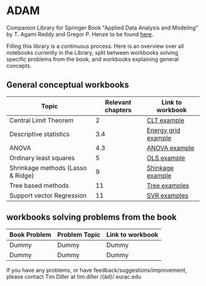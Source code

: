 # ADAM
Companion Library for Springer Book "Applied Data Analysis and Modeling" by T. Agami Reddy and Gregor P. Henze
to be found [here](https://link.springer.com/book/10.1007/978-3-031-34869-3).

Filling this library is a continuous process. Here is an overview over all notebooks currently in the
Library, split between workbooks solving specific problems from the book, and workbooks explaining 
general concepts.


## General conceptual workbooks


| Topic                             | Relevant chapters | Link to workbook                                                                                                            |
|-----------------------------------|-------------------|-----------------------------------------------------------------------------------------------------------------------------|
| Central Limit Theorem             | 2                 | [CLT example](02_Probability_Concepts_and_Probability_Distributions/Central_Limit_Theorem.ipynb)                            |
| Descriptive statistics            | 3.4               | [Energy grid example](03_Data_Collection_and_Preliminary_Analysis/README_ADAM_03.md)                                        |
| ANOVA                             | 4.3               | [ANOVA example](04_Making_Statistical_Inferences_from_Samples/ANOVA_example.ipynb)                                          |
| Ordinary least squares            | 5                 | [OLS example](09_Parametric_and_Non-Parametric_Regression_Methods/Ordinary_least_Squares_Lasso_Ridge_regression.ipynb)      |
| Shrinkage methods (Lasso & Ridge) | 9                 | [Shinkage example](09_Parametric_and_Non-Parametric_Regression_Methods/Ordinary_least_Squares_Lasso_Ridge_regression.ipynb) |
| Tree based methods                | 11                | [Tree examples](11_Statistical_Learning_Through_Data_Analytics/Tree_based_methods.ipynb)                                    |
| Support vector Regression         | 11                | [SVR examples](11_Statistical_Learning_Through_Data_Analytics/Support_vector_Regression.ipynb)                              |


## workbooks solving problems from the book


| Book Problem | Problem Topic | Link to workbook |
|--------------|---------------|------------------|
| Dummy        | Dummy         | Dummy            |
| Dummy        | Dummy         | Dummy            |


If you have any problems, or have feedback/suggestions/improvement, please contact Tim Diller at 
tim.diller /(äd)/ eurac.edu